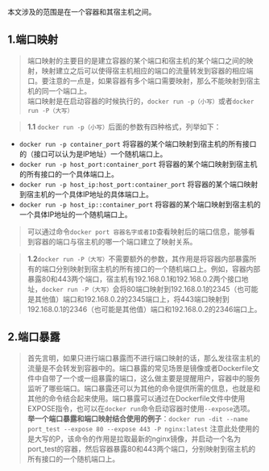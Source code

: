 ﻿本文涉及的范围是在一个容器和其宿主机之间。
## 1.端口映射

> 端口映射的主要目的是建立容器的某个端口和宿主机的某个端口之间的映射，映射建立之后可以使得宿主机相应的端口的流量转发到容器的相应端口。要注意的一点是，如果容器有多个端口需要映射，那么不能映射到宿主机的同一个端口上。<br>
> 端口映射是在启动容器的时候执行的，`docker run -p（小写）`或者`docker run -P（大写）`

> **1.1** `docker run -p（小写）`后面的参数有四种格式，列举如下：

 - `docker run -p container_port` 将容器的某个端口映射到宿主机的所有接口的（接口可以认为是IP地址）一个随机端口上。
 - `docker run -p host_port:container_port` 将容器的某个端口映射到宿主机的所有接口的一个具体端口上。
 - `docker run -p host_ip:host_port:container_port` 将容器的某个端口映射到宿主机的一个具体IP地址的具体端口上。
 - `docker run -p host_ip::container_port` 将容器的某个端口映射到宿主机的一个具体IP地址的一个随机端口上。

 

> 可以通过命令`docker port 容器名字或者ID`查看映射后的端口信息，能够看到容器的端口与宿主机的哪一个端口建立了映射关系。

> **1.2**`docker run -P（大写）`不需要额外的参数，其作用是将容器内部暴露所有的端口分别映射到宿主机的所有接口的一个随机端口上。例如，容器内部暴露80和443两个端口，宿主机有192.168.0.1和192.168.0.2两个接口地址，`docker run -P（大写）`会将80端口映射到192.168.0.1的2345（也可能是其他值）端口和192.168.0.2的2345端口上，将443端口映射到192.168.0.1的2346（也可能是其他值）端口和192.168.0.2的2346端口上。
## 2.端口暴露
> 首先言明，如果只进行端口暴露而不进行端口映射的话，那么发往宿主机的流量是不会转发到容器中的。端口暴露的常见场景是镜像或者Dockerfile文件中自带了一个或一组暴露的端口，这么做主要是提醒用户，容器中的服务监听了哪些端口。端口暴露还可以为其他的命令提供所需的信息，也就是和其他的命令结合起来使用。端口暴露可以通过在Dockerfile文件中使用EXPOSE指令，也可以在`docker run`命令启动容器时使用`--expose`选项。
> **举一个端口暴露和端口映射结合使用的例子**：`docker run -dit --name port_test --expose 80 --expose 443 -P nginx:latest` 注意此处使用的是大写的P，该命令的作用是拉取最新的nginx镜像，并启动一个名为port_test的容器，然后容器暴露80和443两个端口，分别映射到宿主机的所有接口的一个随机端口上。

